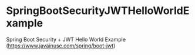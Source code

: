 # SpringBootSecurityJWTHelloWorldExample
Spring Boot Security + JWT Hello World Example (https://www.javainuse.com/spring/boot-jwt)
